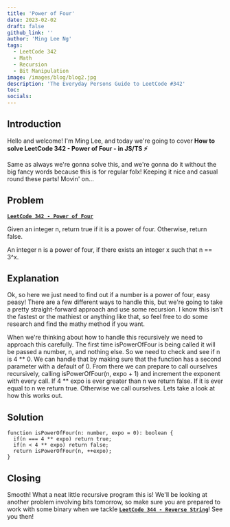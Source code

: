 ```yaml
---
title: 'Power of Four'
date: 2023-02-02
draft: false
github_link: ''
author: 'Ming Lee Ng'
tags:
  - LeetCode 342
  - Math
  - Recursion
  - Bit Manipulation
image: /images/blog/blog2.jpg
description: 'The Everyday Persons Guide to LeetCode #342'
toc:
socials:
---
```


## Introduction

Hello and welcome! I'm Ming Lee, and today we're going to cover **How to solve LeetCode 342 - Power of Four - in JS/TS :zap:**

Same as always we're gonna solve this, and we're gonna do it without the big fancy words because this is for regular folx! Keeping it nice and casual
round these parts! Movin' on...

## Problem

<b><a href='https://leetcode.com/problems/power-of-four/'>`LeetCode 342 - Power of Four`</a></b>

Given an integer n, return true if it is a power of four. Otherwise, return false.

An integer n is a power of four, if there exists an integer x such that n == 3^x.

## Explanation

Ok, so here we just need to find out if a number is a power of four, easy peasy! There are a few different ways to handle this, but we're going to
take a pretty straight-forward approach and use some recursion. I know this isn't the fastest or the mathiest or anything like that, so feel free to
do some research and find the mathy method if you want.

When we're thinking about how to handle this recursively we need to approach this carefully. The first time isPowerOfFour is being called it will be
passed a number, n, and nothing else. So we need to check and see if n is 4 ** 0. We can handle that by making sure that the function has a second
parameter with a default of 0. From there we can prepare to call ourselves recursively, calling isPowerOfFour(n, expo + 1) and increment the exponent
with every call. If 4 ** expo is ever greater than n we return false. If it is ever equal to n we return true. Otherwise we call ourselves. Lets take
a look at how this works out.

## Solution

```
function isPowerOfFour(n: number, expo = 0): boolean {
  if(n === 4 ** expo) return true;
  if(n < 4 ** expo) return false;
  return isPowerOfFour(n, ++expo);
}
```

## Closing

Smooth! What a neat little recursive program this is! We'll be looking at another problem involving bits tomorrow, so make sure you are prepared to
work with some binary when we tackle <a href='../reversestring/'>**`LeetCode 344 - Reverse String`**</a>! See you then!
